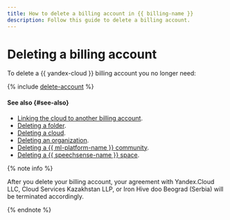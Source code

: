 ```yaml
---
title: How to delete a billing account in {{ billing-name }}
description: Follow this guide to delete a billing account.
---
```


# Deleting a billing account



To delete a {{ yandex-cloud }} billing account you no longer need:

{% include [delete-account](../../_includes/billing/delete-account.md) %}

#### See also {#see-also}

* [Linking the cloud to another billing account](pin-cloud.md).
* [Deleting a folder](../../resource-manager/operations/folder/delete.md).
* [Deleting a cloud](../../resource-manager/operations/cloud/delete.md).
* [Deleting an organization](../../organization/operations/delete-org.md).
* [Deleting a {{ ml-platform-name }} community](../../datasphere/operations/community/delete.md).
* [Deleting a {{ speechsense-name }} space](../../speechsense/operations/space/delete.md).


{% note info %}

After you delete your billing account, your agreement with Yandex.Cloud LLC, Cloud Services Kazakhstan LLP, or Iron Hive doo Beograd (Serbia) will be terminated accordingly.

{% endnote %}

